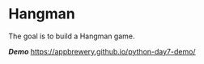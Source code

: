 # Hangman

The goal is to build a Hangman game.

***Demo***
https://appbrewery.github.io/python-day7-demo/
